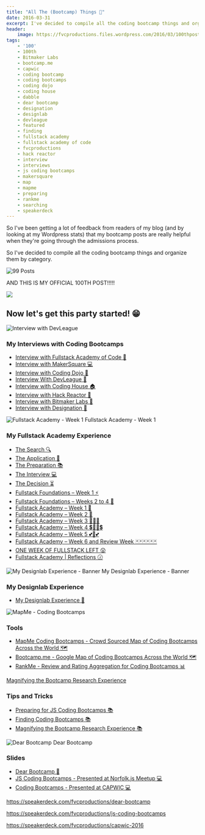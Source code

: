 ```yaml
---
title: "All The (Bootcamp) Things 🎉"
date: 2016-03-31
excerpt: I've decided to compile all the coding bootcamp things and organize them by category. ALSO THIS IS MY 100th POST!
header:
    image: https://fvcproductions.files.wordpress.com/2016/03/100thpost-001.jpeg
tags:
    - '100'
    - 100th
    - Bitmaker Labs
    - bootcamp.me
    - capwic
    - coding bootcamp
    - coding bootcamps
    - coding dojo
    - coding house
    - dabble
    - dear bootcamp
    - designation
    - designlab
    - devleague
    - featured
    - finding
    - fullstack academy
    - fullstack academy of code
    - fvcproductions
    - hack reactor
    - interview
    - interviews
    - js coding bootcamps
    - makersquare
    - map
    - mapme
    - preparing
    - rankme
    - searching
    - speakerdeck
---
```


So I've been getting a lot of feedback from readers of my blog (and by looking at my Wordpress stats) that my bootcamp posts are really helpful when they're going through the admissions process.

So I've decided to compile all the coding bootcamp things and organize them by category.

![99 Posts](https://fvcproductions.files.wordpress.com/2016/03/99posts-e1459477004910.png)

AND THIS IS MY OFFICIAL 100TH POST!!!!!

![](https://media3.giphy.com/media/xeXEpUVvAxCV2/200.gif)

## Now let's get this party started! 😁

![Interview with DevLeague](https://fvcproductions.files.wordpress.com/2016/03/screenshot-2016-03-31-22-18-34.png)

### My Interviews with Coding Bootcamps

- [Interview with Fullstack Academy of Code 🗽](https://fvcproductions.com/blog/2014/12/28/interview-fullstack-academy/)
- [Interview with MakerSquare 💻](https://fvcproductions.com/blog/2015/01/14/interview-maker-square/)
- [Interview with Coding Dojo 🍜](https://fvcproductions.com/blog/2015/01/06/interview-coding-dojo/)
- [Interview With DevLeague 🌴](https://fvcproductions.com/blog/2015/01/06/interview-devleague/)
- [Interview with Coding House 🏠](https://fvcproductions.com/blog/2015/01/06/interview-coding-house/)
- [Interview with Hack Reactor 🔑](https://fvcproductions.com/blog/2015/01/05/interview-hack-reactor/)
- [Interview with Bitmaker Labs 🔬](https://fvcproductions.com/blog/2014/03/12/interview-bitmaker-labs/)
- [Interview with Designation 🎨](https://fvcproductions.com/blog/2015/01/06/interview-with-designation/)

![Fullstack Academy - Week 1](https://fvcproductions.files.wordpress.com/2015/06/fullstack-academy-week-1-001.jpg) Fullstack Academy - Week 1

### My Fullstack Academy Experience

- [The Search 🔍](https://fvcproductions.com/blog/2014/12/27/a-short-operation-tips-tricks-4-coding-bootcamps/)
- [The Application 📝](https://fvcproductions.com/blog/2014/12/23/week-20/)
- [The Preparation 📚](https://fvcproductions.com/blog/2015/01/05/prepare-for-coding-bootcamps/)
- [The Interview 💻](https://fvcproductions.com/blog/2014/12/28/interview-fullstack-academy/)
- [The Decision ⏳](https://fvcproductions.com/blog/2015/04/13/what-to-do-week-negative-8/)
- [Fullstack Foundations – Week 1 ⚡](https://fvcproductions.com/blog/2015/05/17/fullstack-foundations-week-1/)
- [Fullstack Foundations – Weeks 2 to 4 🚀](https://fvcproductions.com/blog/2015/06/04/fullstack-foundations-goldman-sachs/)
- [Fullstack Academy – Week 1 💫](https://fvcproductions.com/blog/2015/06/13/first-week-at-fullstack-academy/)
- [Fullstack Academy – Week 2 👬](https://fvcproductions.com/blog/2015/06/20/fullstack-academy-week-2/)
- [Fullstack Academy – Week 3 🔦🔦🔦](https://fvcproductions.com/blog/2015/06/26/fullstack-academy-week-3/)
- [Fullstack Academy – Week 4 💲🔮🔮💲](https://fvcproductions.com/blog/2015/07/03/fullstack-academy-week-4/)
- [Fullstack Academy – Week 5 💕💓💕](https://fvcproductions.com/blog/2015/07/11/fullstack-academy-week-5/)
- [Fullstack Academy – Week 6 and Review Week 🃏🃏🃏🃏🃏🃏](https://fvcproductions.com/blog/2015/07/25/fullstack-academy-week-6-review-week/)
- [ONE WEEK OF FULLSTACK LEFT 😲](https://fvcproductions.com/blog/2015/08/19/one-week-left-of-fullstack/)
- [Fullstack Academy | Reflections 🕝](https://fvcproductions.com/blog/2015/08/30/fullstack-academy-reflections/)

![My Designlab Experience - Banner](https://fvcproductions.files.wordpress.com/2015/10/newbanners.jpg) My Designlab Experience - Banner

### My Designlab Experience

- [My Designlab Experience 🎨](https://fvcproductions.com/blog/2015/10/21/my-designlab-experience)

![MapMe - Coding Bootcamps](https://fvcproductions.files.wordpress.com/2016/03/mapme.png)

### Tools

- [MapMe Coding Bootcamps - Crowd Sourced Map of Coding Bootcamps Across the World 🗺](https://mapme.com/coding-bootcamps)
- [Bootcamp.me - Google Map of Coding Bootcamps Across the World 🗺](https://bit.ly/bootcampme)
- [RankMe - Review and Rating Aggregation for Coding Bootcamps 📊](https://fvcproductions.com/portfolio/rankme/)

[Magnifying the Bootcamp Research Experience](https://fvcproductions.files.wordpress.com/2016/03/screenshot-2016-03-31-22-20-16.png)

### Tips and Tricks

- [Preparing for JS Coding Bootcamps 📚](https://fvcproductions.com/blog/2015/01/05/prepare-for-coding-bootcamps/)
- [Finding Coding Bootcamps 📚](https://fvcproductions.com/blog/2014/12/27/a-short-operation-tips-tricks-4-coding-bootcamps/)
- [Magnifying the Bootcamp Research Experience 📚](https://fvcproductions.com/blog/2014/11/10/magnifying-the-bootcamp-research-experience/)

![Dear Bootcamp](https://fvcproductions.files.wordpress.com/2016/03/dearbootcamp-e1459477035126.png) Dear Bootcamp

### Slides

- [Dear Bootcamp 📜](https://speakerdeck.com/fvcproductions/dear-bootcamp)
- [JS Coding Bootcamps - Presented at Norfolk.js Meetup 💻](https://speakerdeck.com/fvcproductions/js-coding-bootcamps)
- [Coding Bootcamps - Presented at CAPWIC 💻](https://speakerdeck.com/fvcproductions/capwic-2016)

https://speakerdeck.com/fvcproductions/dear-bootcamp

https://speakerdeck.com/fvcproductions/js-coding-bootcamps

https://speakerdeck.com/fvcproductions/capwic-2016